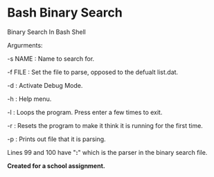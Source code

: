 # Bash Binary Search
Binary Search In Bash Shell

Argurments:

-s NAME : Name to search for.

-f FILE : Set the file to parse, opposed to the defualt list.dat.

-d : Activate Debug Mode.

-h : Help menu.

-l : Loops the program. Press enter a few times to exit.

-r : Resets the program to make it think it is running for the first time.

-p : Prints out file that it is parsing.

Lines 99 and 100 have "**:**" which is the parser in the binary search file.

**Created for a school assignment.**

